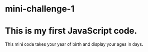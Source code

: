 # mini-challenge-1
# This is my first JavaScript code.
This mini code takes your year of birth and display your ages in days.
